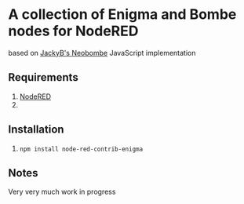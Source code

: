 A collection of Enigma and Bombe nodes for NodeRED
==================================================

based on [JackyB's Neobombe](https://github.com/jackyb/Neobombe) JavaScript implementation


Requirements
------------
1. [NodeRED](https://nodered.org/)
2. 

Installation
------------
1. `npm install node-red-contrib-enigma`

Notes
-----
Very very much work in progress

